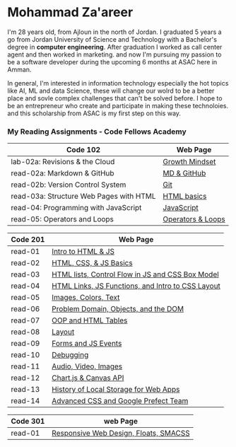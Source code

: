 # Mohammad Za'areer
I'm 28 years old, from Ajloun in the north of Jordan. I graduated 5 years a go from Jordan University of Science and Technology with a Bachelor's degree in **computer engineering**. After graduation I worked as call center agent and then worked in marketing. and now I'm pursuing my passion to be a software developer during the upcoming 6 months at ASAC here in Amman.

In general, I'm interested in information technology especially the hot topics like AI, ML and data Science,  these will change our wolrd to be a better place and sovle complex challenges that can't be solved before. I hope to be an entrepreneur who create and participate in making these technoloies. and this scholarship from ASAC is my first step on this way.

### My Reading Assignments - Code Fellows Academy

|Code 102|Web Page|
|---------|----------|
|lab-02a: Revisions & the Cloud|[Growth Mindset](code-102/lab-02a.md)|
|read-02a: Markdown & GitHub|[MD & GitHub](code-102/read-02a.md)|
|read-02b: Version Control System|[Git](code-102/read-02b.md)|
|read-03a: Structure Web Pages with HTML|[HTML basics](code-102/read-03a.md)|
|read-04: Programming with JavaScript|[JavaScript](code-102/read-04.md)|
|read-05: Operators and Loops|[Operators & Loops](code-102/read-05.md)|


|Code 201|Web Page|
|---------|----------|
|read-01|[Intro to HTML & JS](code-201/read-01.md)|
|read-02|[HTML, CSS, & JS Basics](code-201/read-02.md)|
|read-03|[HTML lists, Control Flow in JS and CSS Box Model](code-201/read-03.md)|
|read-04|[HTML Links, JS Functions, and Intro to CSS Layout](code-201/read-04.md)|
|read-05|[Images, Colors, Text](code-201/read-05.md)|
|read-06|[Problem Domain, Objects, and the DOM](code-201/read-06.md)|
|read-07|[OOP and HTML Tables](code-201/read-07.md)|
|read-08|[Layout](code-201/read-08.md)|
|read-09|[Forms and JS Events](code-201/read-09.md)|
|read-10|[Debugging](code-201/read-10.md)|
|read-11|[Audio, Video, Images](code-201/read-11.md)|
|read-12|[Chart.js & Canvas API](code-201/read-12.md)|
|read-13|[History of Local Storage for Web Apps](code-201/read-13.md)|
|read-14|[Advanced CSS and Google Prefect Team](code-201/read-14.md)|

|Code 301|web Page|
|--------|--------|
|read-01|[Responsive Web Design, Floats, SMACSS](code-301/read-01.md)|